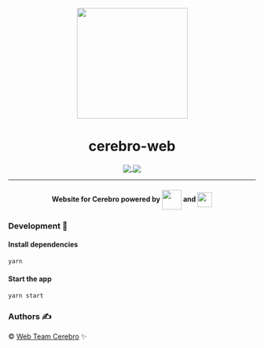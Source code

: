 <p align="center"><img src="public/favicon.ico" align="center" width="225"></p>
<h1 align="center">cerebro-web</h1>

<p align="center">
<!-- <a>
    <img src="https://forthebadge.com/images/badges/built-by-developers.svg" align="center">
</a>
<a href="http://cerebro.iiitv.ac.in">
    <img src="https://forthebadge.com/images/badges/check-it-out.svg" align="center">
</a> -->

<a href="https://travis-ci.org/cerebro-iiitv/cerebro-web">
    <img src="https://img.shields.io/travis/cerebro-iiitv/cerebro-web-2019/master.svg?style=for-the-badge" align="center">
</a>
<a href="https://github.com/cerebro-iiitv/cerebro-web/issues">
    <img src="https://img.shields.io/github/issues/cerebro-iiitv/cerebro-web-2019.svg?style=for-the-badge" align="center">
</a>
</p>
<hr>
<h4 align="center"> Website for Cerebro powered by
<img src="https://cdn2.iconfinder.com/data/icons/designer-skills/128/react-512.png" width="40" align="center"> and
<img src="https://cdn-images-1.medium.com/max/1200/1*R4c8lHBHuH5qyqOtZb3h-w.png" width="30" align="center"></h4>

### Development 🔧

#### Install dependencies

```sh
yarn
```

#### Start the app

```sh
yarn start
```

### Authors ✍️

©️ [Web Team Cerebro](https://github.com/orgs/cerebro-iiitv/teams/web-team) ✨
